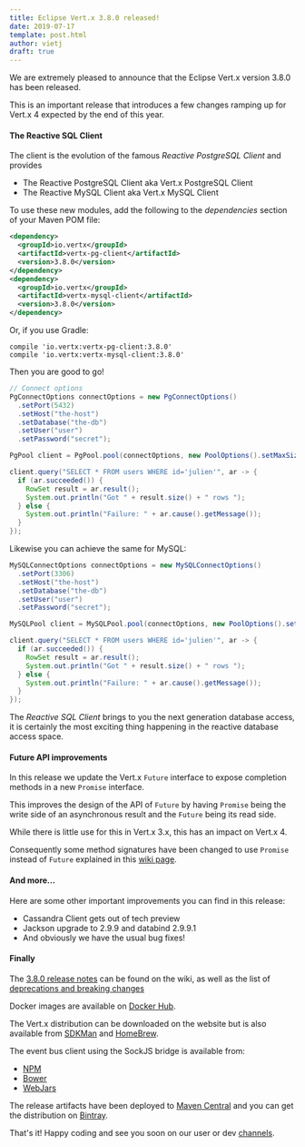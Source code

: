 ```yaml
---
title: Eclipse Vert.x 3.8.0 released!
date: 2019-07-17
template: post.html
author: vietj
draft: true
---
```


We are extremely pleased to announce that the Eclipse Vert.x version 3.8.0 has been released.

This is an important release that introduces a few changes ramping up for Vert.x 4 expected by the end of this year.

#### <a id="">The Reactive SQL Client</a>

The client is the evolution of the famous *Reactive PostgreSQL Client* and provides

* The Reactive PostgreSQL Client aka Vert.x PostgreSQL Client
* The Reactive MySQL Client aka Vert.x MySQL Client

To use these new modules, add the following to the _dependencies_ section of your Maven POM file:

```xml
<dependency>
  <groupId>io.vertx</groupId>
  <artifactId>vertx-pg-client</artifactId>
  <version>3.8.0</version>
</dependency>
<dependency>
  <groupId>io.vertx</groupId>
  <artifactId>vertx-mysql-client</artifactId>
  <version>3.8.0</version>
</dependency>
```

Or, if you use Gradle:

```
compile 'io.vertx:vertx-pg-client:3.8.0'
compile 'io.vertx:vertx-mysql-client:3.8.0'
```

Then you are good to go!

```java
// Connect options
PgConnectOptions connectOptions = new PgConnectOptions()
  .setPort(5432)
  .setHost("the-host")
  .setDatabase("the-db")
  .setUser("user")
  .setPassword("secret");

PgPool client = PgPool.pool(connectOptions, new PoolOptions().setMaxSize(5));

client.query("SELECT * FROM users WHERE id='julien'", ar -> {
  if (ar.succeeded()) {
    RowSet result = ar.result();
    System.out.println("Got " + result.size() + " rows ");
  } else {
    System.out.println("Failure: " + ar.cause().getMessage());
  }
});
```

Likewise you can achieve the same for MySQL:

```java
MySQLConnectOptions connectOptions = new MySQLConnectOptions()
  .setPort(3306)
  .setHost("the-host")
  .setDatabase("the-db")
  .setUser("user")
  .setPassword("secret");

MySQLPool client = MySQLPool.pool(connectOptions, new PoolOptions().setMaxSize(5));

client.query("SELECT * FROM users WHERE id='julien'", ar -> {
  if (ar.succeeded()) {
    RowSet result = ar.result();
    System.out.println("Got " + result.size() + " rows ");
  } else {
    System.out.println("Failure: " + ar.cause().getMessage());
  }
});
```

The *Reactive SQL Client* brings to you the next generation database access, it is certainly the most exciting
thing happening in the reactive database access space.

#### Future API improvements

In this release we update the Vert.x `Future` interface to expose completion methods in a new `Promise` interface.

This improves the design of the API of `Future` by having `Promise` being the write side of an asynchronous result
and the `Future` being its read side.

While there is little use for this in Vert.x 3.x, this has an impact on Vert.x 4.

Consequently some method signatures have been changed to use `Promise` instead of `Future` explained in this [wiki page](https://github.com/vert-x3/wiki/wiki/3.8.0-Deprecations-and-breaking-changes#future-creation-and-completion).

#### And more...

Here are some other important improvements you can find in this release:

- Cassandra Client gets out of tech preview
- Jackson upgrade to 2.9.9 and databind 2.9.9.1
- And obviously we have the usual bug fixes!

#### Finally

The [3.8.0 release notes](https://github.com/vert-x3/wiki/wiki/3.8.0-Release-Notes) can be found on the wiki, as well as the
list of [deprecations and breaking changes](https://github.com/vert-x3/wiki/wiki/3.8.0-Deprecations-and-breaking-changes)

Docker images are available on [Docker Hub](https://hub.docker.com/u/vertx/).

The Vert.x distribution can be downloaded on the website but is also available from [SDKMan](http://sdkman.io/index.html) and [HomeBrew](http://brew.sh/).

The event bus client using the SockJS bridge is available from:

* [NPM](https://www.npmjs.com/package/vertx3-eventbus-client)
* [Bower](https://github.com/vert-x3/vertx-bus-bower)
* [WebJars](http://www.webjars.org/)

The release artifacts have been deployed to [Maven Central](http://search.maven.org/#search%7Cga%7C1%7Cg%3A%22io.vertx%22%20AND%20v%3A%223.8.0%22) and you can get the distribution on [Bintray](https://bintray.com/vertx/downloads/distribution/3.8.0/view).

That's it! Happy coding and see you soon on our user or dev [channels](https://vertx.io/community).
